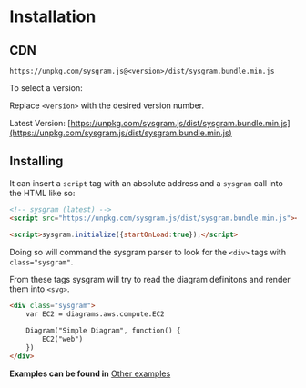 

# Installation

## CDN

```
https://unpkg.com/sysgram.js@<version>/dist/sysgram.bundle.min.js
```

To select a version:

Replace `<version>` with the desired version number.

Latest Version: [https://unpkg.com/sysgram.js/dist/sysgram.bundle.min.js](https://unpkg.com/sysgram.js/dist/sysgram.bundle.min.js)

## Installing

It can insert a `script` tag with an absolute address and a `sysgram` call into the HTML like so:

```html
<!-- sysgram (latest) -->
<script src="https://unpkg.com/sysgram.js/dist/sysgram.bundle.min.js"></script>
  
<script>sysgram.initialize({startOnLoad:true});</script>
```

Doing so will command the sysgram parser to look for the `<div>` tags with `class="sysgram"`. 

From these tags sysgram will try to read the diagram definitons and render them into `<svg>`.

```html
<div class="sysgram">
	var EC2 = diagrams.aws.compute.EC2

	Diagram("Simple Diagram", function() {
		EC2("web")
	})
</div>
```

 **Examples can be found in** [Other examples](getting-started/examples)



